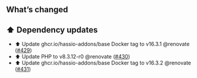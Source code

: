 ## What’s changed

## ⬆️ Dependency updates

- ⬆️ Update ghcr.io/hassio-addons/base Docker tag to v16.3.1 @renovate ([#429](https://github.com/hassio-addons/addon-tasmoadmin/pull/429))
- ⬆️ Update PHP to v8.3.12-r0 @renovate ([#430](https://github.com/hassio-addons/addon-tasmoadmin/pull/430))
- ⬆️ Update ghcr.io/hassio-addons/base Docker tag to v16.3.2 @renovate ([#431](https://github.com/hassio-addons/addon-tasmoadmin/pull/431))
